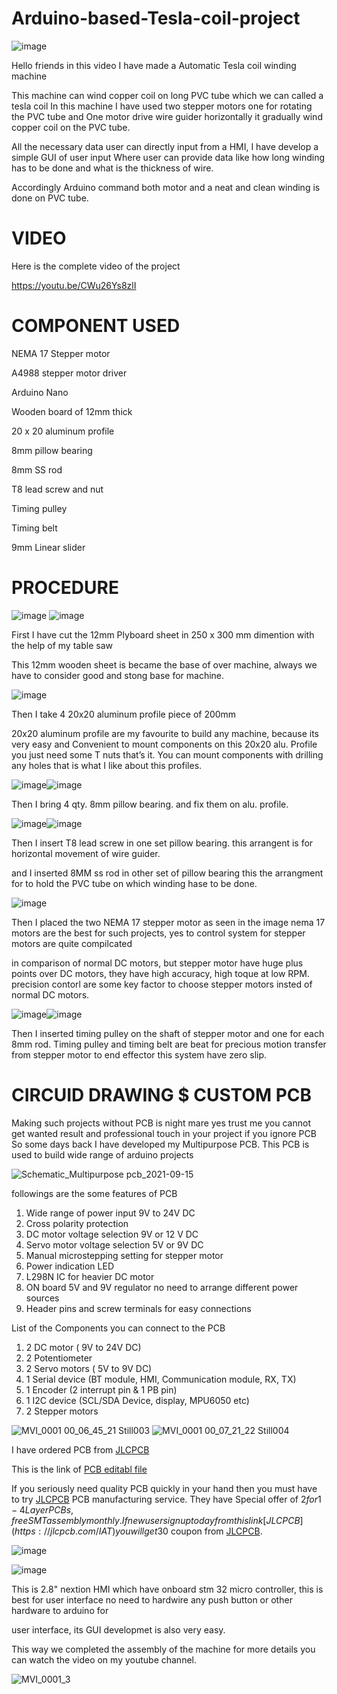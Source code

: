 # Arduino-based-Tesla-coil-project

![image](https://user-images.githubusercontent.com/19898602/138684192-c9a3feac-9e57-46b0-aba8-83005137c9e4.png)



Hello friends in this video I have made a Automatic Tesla coil winding machine

This machine can wind copper coil on long PVC tube which we can called a tesla coil
In this machine I have used two stepper motors one for rotating the PVC tube and 
One motor drive wire guider horizontally it gradually wind copper coil on the PVC tube.

All the necessary data user can directly input from a HMI, I have develop a simple GUI of user input 
Where user can provide data like how long winding has to be done and what is the thickness of wire.

Accordingly Arduino command both motor and a neat and clean winding is done on PVC tube.


# VIDEO
Here is the complete video of the project 

https://youtu.be/CWu26Ys8zlI

# COMPONENT USED

NEMA 17 Stepper motor

A4988 stepper motor driver

Arduino Nano 

Wooden board of 12mm thick

20 x 20 aluminum profile

8mm pillow bearing

8mm SS rod

T8 lead screw and nut

Timing pulley

Timing belt

9mm Linear slider


# PROCEDURE

![image](https://user-images.githubusercontent.com/19898602/138684328-14841c70-8f89-4d04-8784-490208a2b703.png)
![image](https://user-images.githubusercontent.com/19898602/138684357-ad16b3c7-9128-4432-86ff-a0dc441f2a74.png)


First I have cut the 12mm Plyboard sheet in 250 x 300 mm dimention with the help of my table saw

This 12mm wooden sheet is became the base of over machine, always we have to consider good and stong base for machine.

![image](https://user-images.githubusercontent.com/19898602/138684649-d23c75a8-3c27-4ff8-acde-2ebb99ef2337.png)

Then I take 4 20x20 aluminum profile piece of 200mm 

20x20 aluminum profile are my favourite to build any machine, because its very easy and 
Convenient to mount components on this 20x20 alu. Profile you just need some T nuts that’s it.
You can mount components with drilling any holes that is what I like about this profiles. 


![image](https://user-images.githubusercontent.com/19898602/138685256-ce84eaf6-1a43-454b-989e-b0aa77060431.png)![image](https://user-images.githubusercontent.com/19898602/138685289-623c4def-d436-4906-9cb3-1c3388f4401d.png)

Then I bring 4 qty. 8mm pillow bearing. and fix them on alu. profile.

![image](https://user-images.githubusercontent.com/19898602/138685497-75153fc9-38fd-4a39-b361-6b1bba0722ea.png)![image](https://user-images.githubusercontent.com/19898602/138685551-7a770cd1-606e-4149-b2b3-a92a7c716af6.png)


Then I insert T8 lead screw in one set pillow bearing. this arrangent is for horizontal movement of wire guider.

and I inserted 8MM ss rod in other set of pillow bearing this the arrangment for to hold the PVC tube on which winding hase to be done.

![image](https://user-images.githubusercontent.com/19898602/138685791-da04a3b0-0650-42a7-85a8-aa47562f634e.png)


Then I placed the two NEMA 17 stepper motor as seen in the image 
nema 17 motors are the best for such projects, yes to control system for stepper motors are quite compilcated

in comparison of normal DC motors, but stepper motor have huge plus points over DC motors, they have high accuracy, high toque at low RPM.
precision contorl are some key factor to choose stepper motors insted of normal DC motors. 

![image](https://user-images.githubusercontent.com/19898602/138686193-fb701913-75ab-4a03-b254-d68203570f47.png)![image](https://user-images.githubusercontent.com/19898602/138686258-0f47038f-8b17-412c-8b3b-56b566b72bbf.png)

Then I inserted timing pulley on the shaft of stepper motor and one for each 8mm rod.
Timing pulley and timing belt are beat for precious motion transfer from stepper motor to end effector this system have zero slip.


# CIRCUID DRAWING $ CUSTOM PCB

Making such projects without PCB is night mare yes trust me
you cannot get wanted result and professional touch in your project if you ignore PCB
So some days back I have developed my Multipurpose PCB.
This PCB is used to build wide range of arduino projects 

![Schematic_Multipurpose pcb_2021-09-15](https://user-images.githubusercontent.com/19898602/133383877-24044b9a-8d05-445a-808f-b6960dbe0e07.png)


followings are the some features of PCB

1. Wide range of power input 9V to 24V DC
2. Cross polarity protection
3. DC motor voltage selection 9V or 12 V DC
4. Servo motor voltage selection 5V or 9V DC
5. Manual microstepping setting for stepper motor
6. Power indication LED
7. L298N IC for heavier DC motor
8. ON board 5V and 9V regulator no need to arrange different power sources
9. Header pins and screw terminals for easy connections

List of the Components you can connect to the PCB

1. 2 DC motor ( 9V to 24V DC)
2. 2 Potentiometer
3. 2 Servo motors ( 5V to 9V DC)
4. 1 Serial device (BT module, HMI, Communication module, RX, TX)
5. 1 Encoder (2 interrupt pin & 1 PB pin)
6. 1 I2C device (SCL/SDA Device, display, MPU6050 etc)
7. 2 Stepper motors 


![MVI_0001 00_06_45_21 Still003](https://user-images.githubusercontent.com/19898602/133377296-ba24f45e-dcf4-4f97-9aa5-77aaed90175a.jpg)
![MVI_0001 00_07_21_22 Still004](https://user-images.githubusercontent.com/19898602/133377355-12dca9e1-068f-4cf5-ae58-84663ff57dde.jpg)

I have ordered PCB from [JLCPCB](https://jlcpcb.com/IAT )

This is the link of [PCB editabl file](https://oshwlab.com/sharmaz747/multipurpose-pcb)

If you seriously need quality PCB quickly in your hand then you must have to try [JLCPCB](https://jlcpcb.com/IAT ) PCB manufacturing service.
They have Special offer of $2 for 1-4 Layer PCBs, free SMT assembly monthly.
If new user signup today from this link [JLCPCB](https://jlcpcb.com/IAT ) you will get 30$ coupon from [JLCPCB](https://jlcpcb.com/IAT ).

![image](https://user-images.githubusercontent.com/19898602/138686998-33a08efe-93af-44e7-991a-c77a59e2c089.png)



![image](https://user-images.githubusercontent.com/19898602/138687262-b17b4deb-fd48-4701-91f0-2416cc24f77d.png)

This is 2.8" nextion HMI which have onboard stm 32 micro controller, this is best for user interface no need to hardwire any push button or other hardware to arduino for 

user interface, its GUI developmet is also very easy. 

This way we completed the assembly of the machine for more details you can watch the video on my youtube channel.


![MVI_0001_3](https://user-images.githubusercontent.com/19898602/138687916-560ed717-4035-47ee-87c6-54a8f603592a.gif)


